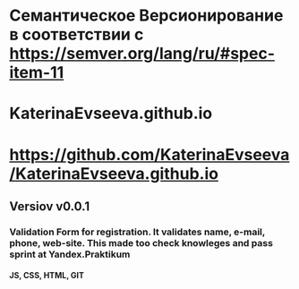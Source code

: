 # Семантическое Версионирование в соответствии с https://semver.org/lang/ru/#spec-item-11
# KaterinaEvseeva.github.io
# https://github.com/KaterinaEvseeva/KaterinaEvseeva.github.io
## Versiov v0.0.1
### Validation Form for registration. It validates name, e-mail, phone, web-site. This made too check knowleges and pass sprint at Yandex.Praktikum
#### JS, CSS, HTML, GIT
